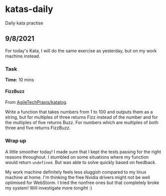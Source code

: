 # katas-daily
Daily kata practise 

## 9/8/2021

For today's Kata, I will do the same exercise as yesterday, but on my work machine instead.

### Task
**Time:** 10 mins

#### FizzBuzz
From [AgileTechPraxis/katalog](https://github.com/AgileTechPraxis/katalog).

Write a function that takes numbers from 1 to 100 and outputs them as a string, but for multiples of three returns Fizz instead of the number and for the multiples of five returns Buzz. For numbers which are multiples of both three and five returns FizzBuzz.

### Wrap up

A little smoother today! I made sure that I kept the tests passing for the right reasons throughout. I stumbled on some situations where my function would return `undefined`. But was able to solve quickly based on feedback.

My work machine definitely feels less sluggish compared to my linux machine at home. I'm thinking the free Nvidia drivers might not be well optimised for WebStorm. I tried the nonfree ones but that completely broke my system! Will investigate more tongiht :)